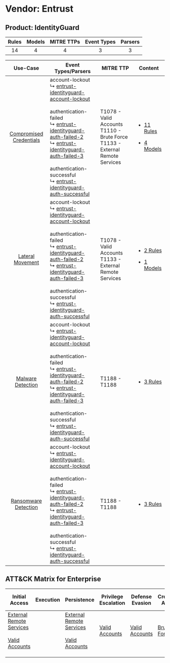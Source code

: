 Vendor: Entrust
===============
Product: IdentityGuard
----------------------
| Rules | Models | MITRE TTPs | Event Types | Parsers |
|:-----:|:------:|:----------:|:-----------:|:-------:|
|  14   |   4    |     4      |      3      |    3    |

|                                  Use-Case                                  | Event Types/Parsers                                                                                                                                                                                                                                                                                                                                                                                                                                                                                                                  | MITRE TTP                                                                             | Content                                                                                                                   |
|:--------------------------------------------------------------------------:| ------------------------------------------------------------------------------------------------------------------------------------------------------------------------------------------------------------------------------------------------------------------------------------------------------------------------------------------------------------------------------------------------------------------------------------------------------------------------------------------------------------------------------------ | ------------------------------------------------------------------------------------- | ------------------------------------------------------------------------------------------------------------------------- |
| [Compromised Credentials](../../../UseCases/uc_compromised_credentials.md) |  account-lockout<br> ↳ [entrust-identityguard-account-lockout](Parsers/parserContent_entrust-identityguard-account-lockout.md)<br><br> authentication-failed<br> ↳ [entrust-identityguard-auth-failed-2](Parsers/parserContent_entrust-identityguard-auth-failed-2.md)<br> ↳ [entrust-identityguard-auth-failed-3](Parsers/parserContent_entrust-identityguard-auth-failed-3.md)<br><br> authentication-successful<br> ↳ [entrust-identityguard-auth-successful](Parsers/parserContent_entrust-identityguard-auth-successful.md)<br> | T1078 - Valid Accounts<br>T1110 - Brute Force<br>T1133 - External Remote Services<br> | [<ul><li>11 Rules</li></ul><ul><li>4 Models</li></ul>](Rules_Models/r_m_entrust_identityguard_Compromised_Credentials.md) |
|        [Lateral Movement](../../../UseCases/uc_lateral_movement.md)        |  account-lockout<br> ↳ [entrust-identityguard-account-lockout](Parsers/parserContent_entrust-identityguard-account-lockout.md)<br><br> authentication-failed<br> ↳ [entrust-identityguard-auth-failed-2](Parsers/parserContent_entrust-identityguard-auth-failed-2.md)<br> ↳ [entrust-identityguard-auth-failed-3](Parsers/parserContent_entrust-identityguard-auth-failed-3.md)<br><br> authentication-successful<br> ↳ [entrust-identityguard-auth-successful](Parsers/parserContent_entrust-identityguard-auth-successful.md)<br> | T1078 - Valid Accounts<br>T1133 - External Remote Services<br>                        | [<ul><li>2 Rules</li></ul><ul><li>1 Models</li></ul>](Rules_Models/r_m_entrust_identityguard_Lateral_Movement.md)         |
|       [Malware Detection](../../../UseCases/uc_malware_detection.md)       |  account-lockout<br> ↳ [entrust-identityguard-account-lockout](Parsers/parserContent_entrust-identityguard-account-lockout.md)<br><br> authentication-failed<br> ↳ [entrust-identityguard-auth-failed-2](Parsers/parserContent_entrust-identityguard-auth-failed-2.md)<br> ↳ [entrust-identityguard-auth-failed-3](Parsers/parserContent_entrust-identityguard-auth-failed-3.md)<br><br> authentication-successful<br> ↳ [entrust-identityguard-auth-successful](Parsers/parserContent_entrust-identityguard-auth-successful.md)<br> | T1188 - T1188<br>                                                                     | [<ul><li>3 Rules</li></ul>](Rules_Models/r_m_entrust_identityguard_Malware_Detection.md)                                  |
|    [Ransomware Detection](../../../UseCases/uc_ransomware_detection.md)    |  account-lockout<br> ↳ [entrust-identityguard-account-lockout](Parsers/parserContent_entrust-identityguard-account-lockout.md)<br><br> authentication-failed<br> ↳ [entrust-identityguard-auth-failed-2](Parsers/parserContent_entrust-identityguard-auth-failed-2.md)<br> ↳ [entrust-identityguard-auth-failed-3](Parsers/parserContent_entrust-identityguard-auth-failed-3.md)<br><br> authentication-successful<br> ↳ [entrust-identityguard-auth-successful](Parsers/parserContent_entrust-identityguard-auth-successful.md)<br> | T1188 - T1188<br>                                                                     | [<ul><li>3 Rules</li></ul>](Rules_Models/r_m_entrust_identityguard_Ransomware_Detection.md)                               |

ATT&CK Matrix for Enterprise
----------------------------
| Initial Access                                                                                                                                   | Execution | Persistence                                                                                                                                      | Privilege Escalation                                                | Defense Evasion                                                     | Credential Access                                                | Discovery | Lateral Movement | Collection | Command and Control | Exfiltration | Impact |
| ------------------------------------------------------------------------------------------------------------------------------------------------ | --------- | ------------------------------------------------------------------------------------------------------------------------------------------------ | ------------------------------------------------------------------- | ------------------------------------------------------------------- | ---------------------------------------------------------------- | --------- | ---------------- | ---------- | ------------------- | ------------ | ------ |
| [External Remote Services](https://attack.mitre.org/techniques/T1133)<br><br>[Valid Accounts](https://attack.mitre.org/techniques/T1078)<br><br> |           | [External Remote Services](https://attack.mitre.org/techniques/T1133)<br><br>[Valid Accounts](https://attack.mitre.org/techniques/T1078)<br><br> | [Valid Accounts](https://attack.mitre.org/techniques/T1078)<br><br> | [Valid Accounts](https://attack.mitre.org/techniques/T1078)<br><br> | [Brute Force](https://attack.mitre.org/techniques/T1110)<br><br> |           |                  |            |                     |              |        |